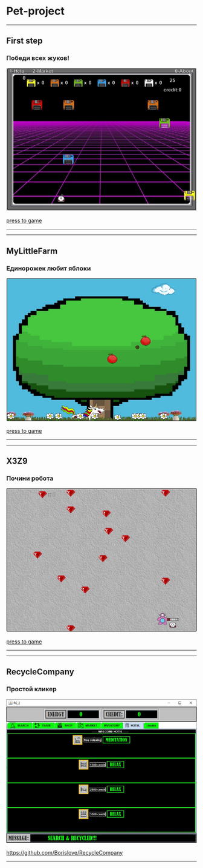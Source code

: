 # Pet-project

------------------------------
## First step
### Победи всех жуков!

![](https://github.com/Borislove/files/blob/main/Screenshot_10.jpg)


[press to game](https://www.greenfoot.org/scenarios/30717)


------------------------------



------------------------------
## MyLittleFarm
### Единорожек любит яблоки

![](https://github.com/Borislove/files/blob/main/MyLittleFarm.jpg)


[press to game](https://www.greenfoot.org/scenarios/30867)


------------------------------



------------------------------
## X3Z9
### Почини робота

![](https://github.com/Borislove/files/blob/main/x3z9.jpg)


[press to game](https://www.greenfoot.org/scenarios/30888)


------------------------------



------------------------------
## RecycleCompany
### Простой кликер

![](https://github.com/Borislove/files/blob/main/rc_2.jpg)


https://github.com/Borislove/RecycleCompany


------------------------------



